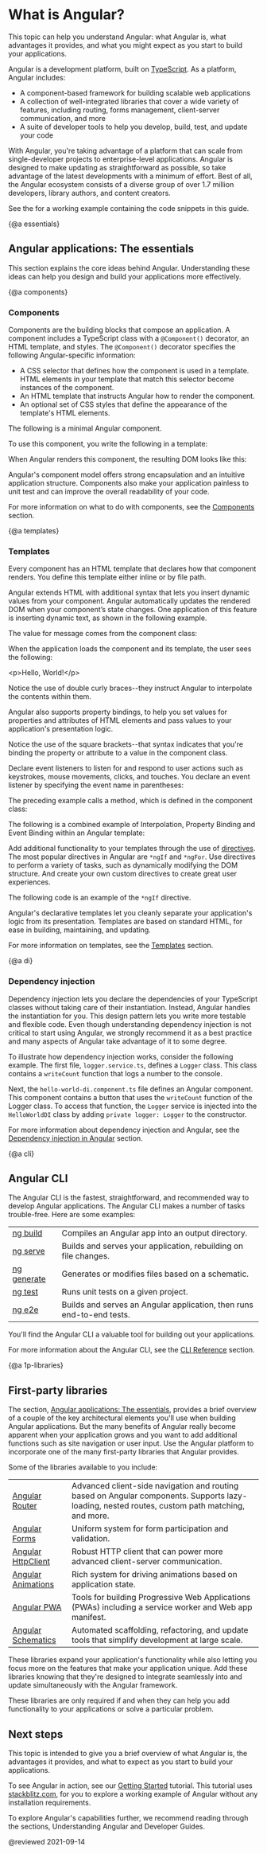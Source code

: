 # What is Angular?

This topic can help you understand Angular: what Angular is, what advantages it provides, and what you might expect as you start to build your applications.

Angular is a development platform, built on [TypeScript](https://www.typescriptlang.org/). As a platform, Angular includes:

* A component-based framework for building scalable web applications
* A collection of well-integrated libraries that cover a wide variety of features, including routing, forms management, client-server communication, and more
* A suite of developer tools to help you develop, build, test, and update your code

With Angular, you're taking advantage of a platform that can scale from single-developer projects to enterprise-level applications. Angular is designed to make updating as straightforward as possible, so take advantage of the latest developments with a minimum of effort. Best of all, the Angular ecosystem consists of a diverse group of over 1.7 million developers, library authors, and content creators.

<div class="alert is-helpful">

See the <live-example name="what-is-angular"></live-example> for a working example containing the code snippets in this guide.

</div>

{@a essentials}
## Angular applications: The essentials

This section explains the core ideas behind Angular. Understanding these ideas can help you design and build your applications more effectively.

{@a components}
### Components

Components are the building blocks that compose an application. A component includes a TypeScript class with a `@Component()` decorator, an HTML template, and styles. The `@Component()` decorator specifies the following Angular-specific information:

* A CSS selector that defines how the component is used in a template. HTML elements in your template that match this selector become instances of the component.
* An HTML template that instructs Angular how to render the component.
* An optional set of CSS styles that define the appearance of the template's HTML elements.

The following is a minimal Angular component.

<code-example
  path="what-is-angular/src/app/hello-world/hello-world.component.ts"></code-example>

To use this component, you write the following in a template:

<code-example path="what-is-angular/src/app/app.component.html" region="hello-world-selector"></code-example>

When Angular renders this component, the resulting DOM looks like this:

<code-example path="what-is-angular/src/app/hello-world-example.html" language="html"></code-example>

Angular's component model offers strong encapsulation and an intuitive application structure. Components also make your application painless to unit test and can improve the overall readability of your code.

For more information on what to do with components, see the [Components](guide/component-overview) section.

{@a templates}
### Templates

Every component has an HTML template that declares how that component renders. You define this template either inline or by file path.

Angular extends HTML with additional syntax that lets you insert dynamic values from your component. Angular automatically updates the rendered DOM when your component’s state changes. One application of this feature is inserting dynamic text, as shown in the following example.

<code-example path="what-is-angular/src/app/hello-world-interpolation/hello-world-interpolation.component.html" region="say-hello"></code-example>

The value for message comes from the component class:

<code-example path="what-is-angular/src/app/hello-world-interpolation/hello-world-interpolation.component.ts"></code-example>

When the application loads the component and its template, the user sees the following:

<code-example language="html">
&lt;p&gt;Hello, World!&lt;/p&gt;
</code-example>

Notice the use of double curly braces--they instruct Angular to interpolate the contents within them.

Angular also supports property bindings, to help you set values for properties and attributes of HTML elements and pass values to your application's presentation logic.

<code-example path="what-is-angular/src/app/hello-world-bindings/hello-world-bindings.component.html" region="bindings"></code-example>

Notice the use of the square brackets--that syntax indicates that you're binding the property or attribute to a value in the component class.

Declare event listeners to listen for and respond to user actions such as keystrokes, mouse movements, clicks, and touches. You declare an event listener by specifying the event name in parentheses:

<code-example path="what-is-angular/src/app/hello-world-bindings/hello-world-bindings.component.html" region="event-binding"></code-example>

The preceding example calls a method, which is defined in the component class:

<code-example path="what-is-angular/src/app/hello-world-bindings/hello-world-bindings.component.ts" region="method"></code-example>

The following is a combined example of Interpolation, Property Binding and Event Binding within an Angular template:

<code-tabs linenums="true">
  <code-pane
    header="hello-world-bindings.component.ts"
    path="what-is-angular/src/app/hello-world-bindings/hello-world-bindings.component.ts">
  </code-pane>
  <code-pane
    header="hello-world-bindings.component.html"
    path="what-is-angular/src/app/hello-world-bindings/hello-world-bindings.component.html"
    linenums="false">
  </code-pane>
</code-tabs>

Add additional functionality to your templates through the use of [directives](guide/built-in-directives). The most popular directives in Angular are `*ngIf` and `*ngFor`. Use directives to perform a variety of tasks, such as dynamically modifying the DOM structure. And create your own custom directives to create great user experiences.

The following code is an example of the `*ngIf` directive.

<code-tabs linenums="true">
  <code-pane
    header="hello-world-ngif.component.ts"
    path="what-is-angular/src/app/hello-world-ngif/hello-world-ngif.component.ts">
  </code-pane>
  <code-pane
    header="hello-world-ngif.component.html"
    path="what-is-angular/src/app/hello-world-ngif/hello-world-ngif.component.html"
    linenums="false">
  </code-pane>
</code-tabs>

Angular's declarative templates let you cleanly separate your application's logic from its presentation. Templates are based on standard HTML, for ease in building, maintaining, and updating.

For more information on templates, see the [Templates](guide/template-syntax) section.

{@a di}
### Dependency injection

Dependency injection lets you declare the dependencies of your TypeScript classes without taking care of their instantiation. Instead, Angular handles the instantiation for you. This design pattern lets you write more testable and flexible code. Even though understanding dependency injection is not critical to start using Angular, we strongly recommend it as a best practice and many aspects of Angular take advantage of it to some degree.

To illustrate how dependency injection works, consider the following example. The first file, `logger.service.ts`, defines a `Logger` class. This class contains a `writeCount` function that logs a number to the console.

<code-example path="what-is-angular/src/app/logger.service.ts"></code-example>

Next, the `hello-world-di.component.ts` file defines an Angular component. This component contains a button that uses the `writeCount` function of the Logger class. To access that function, the `Logger` service is injected into the `HelloWorldDI` class by adding `private logger: Logger` to the constructor.

<code-example path="what-is-angular/src/app/hello-world-di/hello-world-di.component.ts"></code-example>

For more information about dependency injection and Angular, see the [Dependency injection in Angular](guide/dependency-injection) section.

{@a cli}

## Angular CLI

The Angular CLI is the fastest, straightforward, and recommended way to develop Angular applications. The Angular CLI makes a number of tasks trouble-free. Here are some examples:

<table>
<tr>
<td><a href="cli/build">ng build</a></td>
<td>Compiles an Angular app into an output directory.</td>
</tr>
<tr>
<td><a href="cli/serve">ng serve</a></td>
<td>Builds and serves your application, rebuilding on file changes.</td>
</tr>
<tr>
<td><a href="cli/generate">ng generate</a></td>
<td>Generates or modifies files based on a schematic.</td>
</tr>
<tr>
<td><a href="cli/test">ng test</a></td>
<td>Runs unit tests on a given project.</td>
</tr>
<tr>
<td><a href="cli/e2e">ng e2e</a></td>
<td>Builds and serves an Angular application, then runs end-to-end tests.</td>
</tr>
</table>

You'll find the Angular CLI a valuable tool for building out your applications.

For more information about the Angular CLI, see the [CLI Reference](/cli) section.

{@a 1p-libraries}
## First-party libraries

The section, [Angular applications: The essentials](#essentials), provides a brief overview of a couple of the key architectural elements you'll use when building Angular applications. But the many benefits of Angular really become apparent when your application grows and you want to add additional functions such as site navigation or user input. Use the Angular platform to incorporate one of the many first-party libraries that Angular provides.

Some of the libraries available to you include:
<table>
<tr>
<td><a href="guide/router">Angular Router</a></td>
<td>Advanced client-side navigation and routing based on Angular components. Supports lazy-loading, nested routes, custom path matching, and more.</td>
</tr>
<tr>
<td><a href="guide/forms-overview">Angular Forms</td>
<td>Uniform system for form participation and validation.</td>
<tr>
<td><a href="guide/http">Angular HttpClient</a></td>
<td>Robust HTTP client that can power more advanced client-server communication.</td>
</tr>
<tr>
<td><a href="guide/animations">Angular Animations</a></td>
<td>Rich system for driving animations based on application state.</td>
</tr>
<tr>
<td><a href="guide/service-worker-intro">Angular PWA</a>
<td>Tools for building Progressive Web Applications (PWAs) including a service worker and Web app manifest.</td>
</tr>
<tr>
<td><a href="guide/schematics">Angular Schematics</td>
<td>Automated scaffolding, refactoring, and update tools that simplify development at large scale.</td>
</tr>
</table>

These libraries expand your application's functionality while also letting you focus more on the features that make your application unique. Add these libraries knowing that they're designed to integrate seamlessly into and update simultaneously with the Angular framework.

These libraries are only required if and when they can help you add functionality to your applications or solve a particular problem.

## Next steps

This topic is intended to give you a brief overview of what Angular is, the advantages it provides, and what to expect as you start to build your applications.

To see Angular in action, see our [Getting Started](start) tutorial. This tutorial uses [stackblitz.com](https://stackblitz.com/), for you to explore a working example of Angular without any installation requirements.

To explore Angular's capabilities further, we recommend reading through the sections, Understanding Angular and Developer Guides.

@reviewed 2021-09-14
